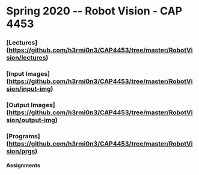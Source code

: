 # Spring 2020 -- Robot Vision - CAP 4453

### [Lectures] (https://github.com/h3rmi0n3/CAP4453/tree/master/RobotVision/lectures)
### [Input Images] (https://github.com/h3rmi0n3/CAP4453/tree/master/RobotVision/input-img)
### [Output Images] (https://github.com/h3rmi0n3/CAP4453/tree/master/RobotVision/output-img)
### [Programs] (https://github.com/h3rmi0n3/CAP4453/tree/master/RobotVision/prgs)


#### Assignments
